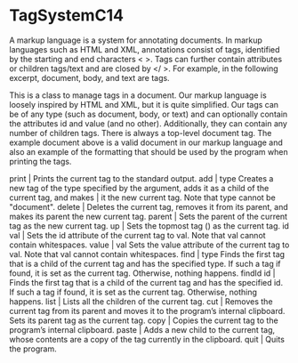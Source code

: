 # TagSystemC14
A markup language is a system for annotating documents. In markup languages such as HTML
and XML, annotations consist of tags, identified by the starting and end characters < >. Tags can further contain attributes
or children tags/text and are closed by </ >. For example, in the following excerpt, document, body, and text are tags.

<document>
  <body>
    <text id=’t1’ value=’CS246’>
    </text>
  </body>
  </document>
  
This is a class to manage tags in a document. Our markup language is loosely inspired by HTML
and XML, but it is quite simplified. Our tags can be of any type (such as document, body, or text) and can optionally
contain the attributes id and value (and no other). Additionally, they can contain any number of children tags. There is
always a top-level document tag. The example document above is a valid document in our markup language and also an
example of the formatting that should be used by the program when printing the tags.


print      |    Prints the current tag to the standard output.
add        |    type Creates a new tag of the type specified by the argument, adds it as a child of the current tag, and
makes      |    it the new current tag. Note that type cannot be "document".
delete     |    Deletes the current tag, removes it from its parent, and makes its parent the new current tag.
parent     |    Sets the parent of the current tag as the new current tag.
up         |    Sets the topmost tag (<document>) as the current tag.
id val     |    Sets the id attribute of the current tag to val. Note that val cannot contain whitespaces.
value      |    val Sets the value attribute of the current tag to val. Note that val cannot contain whitespaces.
find       |    type Finds the first tag that is a child of the current tag and has the specified type. If such a tag if found,
                it is set as the current tag. Otherwise, nothing happens.
findId id  |    Finds the first tag that is a child of the current tag and has the specified id. If such a tag if found,
                it is set as the current tag. Otherwise, nothing happens.
list       |    Lists all the children of the current tag.
cut        |    Removes the current tag from its parent and moves it to the program’s internal clipboard. Sets its
                parent tag as the current tag.
copy       |    Copies the current tag to the program’s internal clipboard.
paste      |    Adds a new child to the current tag, whose contents are a copy of the tag currently in the clipboard.
quit       |    Quits the program.

